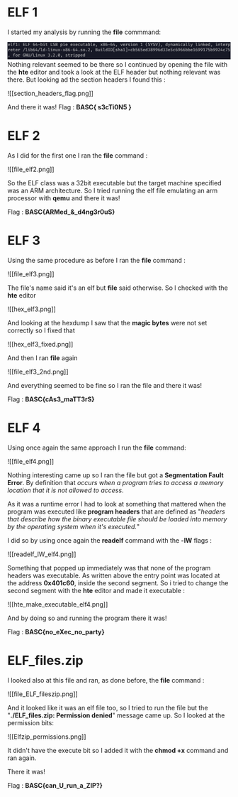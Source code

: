 # ELF 1

I started my analysis by running the **file** commmand:

![](img/file_elf1.png)
Nothing relevant seemed to be there so I continued by opening the file with the **hte** editor and took a look at the ELF header but nothing relevant was there.
But looking ad the section headers I found this :

![[section_headers_flag.png]]

And there it was!
Flag : **BASC{ s3cTi0N5 }**

# ELF 2

As I did for the first one I ran the **file** command :

![[file_elf2.png]]

So the ELF class was a 32bit executable but the target machine specified was an ARM architecture.
So I tried running the elf file emulating an arm processor with **qemu** and there it was!

Flag : **BASC{ARMed_&_d4ng3r0uS}**

# ELF 3

Using the same procedure as before I ran the **file** command :

![[file_elf3.png]]

The file's name said it's an elf but **file** said otherwise.
So l checked with the **hte** editor

![[hex_elf3.png]]

And looking at the hexdump I saw that the **magic bytes** were not set correctly so I fixed that

![[hex_elf3_fixed.png]]

And then I ran **file** again

![[file_elf3_2nd.png]]

And everything seemed to be fine so I ran the file and there it was!

Flag : **BASC{cAs3_maTT3rS}**

# ELF 4

Using once again the same approach I run the **file** command:

![[file_elf4.png]]

Nothing interesting came up so I ran the file but got 
a **Segmentation Fault Error**.
By definition that *occurs when a program tries to access a memory location that it is not allowed to access*.

As it was a runtime error I had to look at something that mattered when the program was executed like **program headers** that are defined as "*headers that describe how the binary executable file should be loaded into memory by the operating system when it's executed.*"

I did so by using once again the **readelf** command with the **-lW** flags :

![[readelf_lW_elf4.png]]

Something that popped up immediately was that none of the program headers was executable.
As written above the entry point was located at  the address **0x401c60**, inside the second segment.
So i tried to change the second segment with the **hte** editor and made it 
executable :

![[hte_make_executable_elf4.png]]

And by doing so and running the program there it was!

Flag : **BASC{no_eXec_no_party}**

# ELF_files.zip

I looked also at this file and ran, as done before, the **file** command :

![[file_ELF_fileszip.png]]

And it looked like it was an elf file too, so I tried to run the file but  the 
"**./ELF_files.zip: Permission denied**" message came up.
So I looked at the permission bits: 

![[Elfzip_permissions.png]]

It didn't have the execute bit so I added it with the **chmod +x** command and ran again.

There it was!

Flag : **BASC{can_U_run_a_ZIP?}**